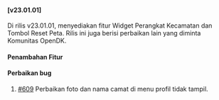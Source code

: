 #### [v23.01.01]

Di rilis v23.01.01, menyediakan fitur Widget Perangkat Kecamatan dan Tombol Reset Peta. Rilis ini juga berisi perbaikan lain yang diminta Komunitas OpenDK.

#### Penambahan Fitur


#### Perbaikan bug
1. [#609](https://github.com/OpenSID/OpenDK/issues/609) Perbaikan foto dan nama camat di menu profil tidak tampil.
